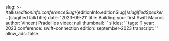 slug: >-
  /talks/${editionInfo.conferenceSlug}/${editionInfo.editionSlug}/${slugifiedSpeaker}-${slugifiedTalkTitle}
date: '2023-09-21'
title: Building your first Swift Macros
author: Vincent Pradeilles
video: null
thumbnail: ''
slides: ''
tags: []
year: 2023
conference: swift-connection
edition: september-2023
transcript: ''
allow_ads: false
